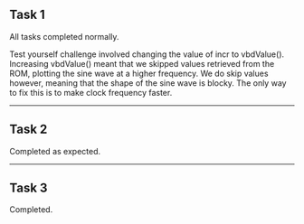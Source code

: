 ## Task 1
 All tasks completed normally.

 Test yourself challenge involved changing the value of incr to vbdValue(). Increasing vbdValue() meant that we skipped values retrieved from the ROM, plotting the sine wave at a higher frequency. We do skip values however, meaning that the shape of the sine wave is blocky. The only way to fix this is to make clock frequency faster.

---

 ## Task 2
Completed as expected. 

---

## Task 3
Completed. 